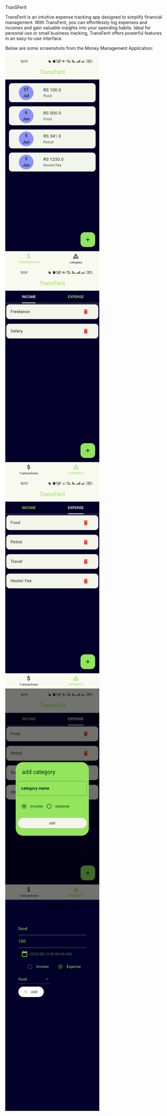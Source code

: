 
TranSFerit 

TransFerit is an intuitive expense tracking app designed to simplify financial management. With TransFerit, you can effortlessly log expenses and incomes and gain valuable insights into your spending habits. Ideal for personal use or small business tracking, TransFerit offers powerful features in an easy-to-use interface.

Below are some screenshots from the Money Management Application:
<div style="display: flex; flex-wrap: wrap;">
  <img src="Screenshot_2024-08-12-12-57-34-31_7b7e460c589e94f4dcf94779b1f783a5.jpg" alt="Home Screenshot" width="300">
  <img src="Screenshot_2024-08-12-12-57-37-76_7b7e460c589e94f4dcf94779b1f783a5.jpg" alt="Transactions" width="300">
  <img src="Screenshot_2024-08-12-12-57-39-94_7b7e460c589e94f4dcf94779b1f783a5.jpg" alt="Categories" width="300">
  <img src="Screenshot_2024-08-12-12-57-41-97_7b7e460c589e94f4dcf94779b1f783a5.jpg" alt="Categories 2" width="300">
  <img src="Screenshot_2024-08-12-12-57-59-00_7b7e460c589e94f4dcf94779b1f783a5.jpg" alt="Categories 3" width="300">
</div>
